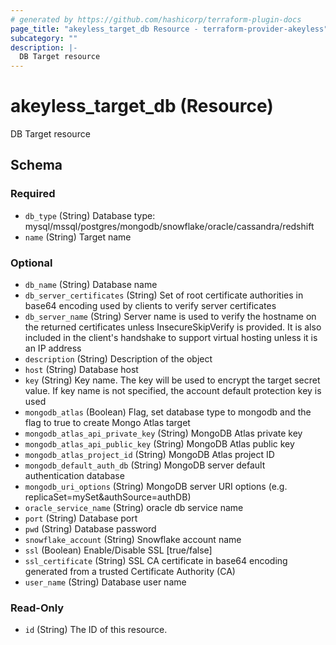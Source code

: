 ```yaml
---
# generated by https://github.com/hashicorp/terraform-plugin-docs
page_title: "akeyless_target_db Resource - terraform-provider-akeyless"
subcategory: ""
description: |-
  DB Target resource
---
```


# akeyless_target_db (Resource)

DB Target resource



<!-- schema generated by tfplugindocs -->
## Schema

### Required

- `db_type` (String) Database type: mysql/mssql/postgres/mongodb/snowflake/oracle/cassandra/redshift
- `name` (String) Target name

### Optional

- `db_name` (String) Database name
- `db_server_certificates` (String) Set of root certificate authorities in base64 encoding used by clients to verify server certificates
- `db_server_name` (String) Server name is used to verify the hostname on the returned certificates unless InsecureSkipVerify is provided. It is also included in the client's handshake to support virtual hosting unless it is an IP address
- `description` (String) Description of the object
- `host` (String) Database host
- `key` (String) Key name. The key will be used to encrypt the target secret value. If key name is not specified, the account default protection key is used
- `mongodb_atlas` (Boolean) Flag, set database type to mongodb and the flag to true to create Mongo Atlas target
- `mongodb_atlas_api_private_key` (String) MongoDB Atlas private key
- `mongodb_atlas_api_public_key` (String) MongoDB Atlas public key
- `mongodb_atlas_project_id` (String) MongoDB Atlas project ID
- `mongodb_default_auth_db` (String) MongoDB server default authentication database
- `mongodb_uri_options` (String) MongoDB server URI options (e.g. replicaSet=mySet&authSource=authDB)
- `oracle_service_name` (String) oracle db service name
- `port` (String) Database port
- `pwd` (String) Database password
- `snowflake_account` (String) Snowflake account name
- `ssl` (Boolean) Enable/Disable SSL [true/false]
- `ssl_certificate` (String) SSL CA certificate in base64 encoding generated from a trusted Certificate Authority (CA)
- `user_name` (String) Database user name

### Read-Only

- `id` (String) The ID of this resource.


